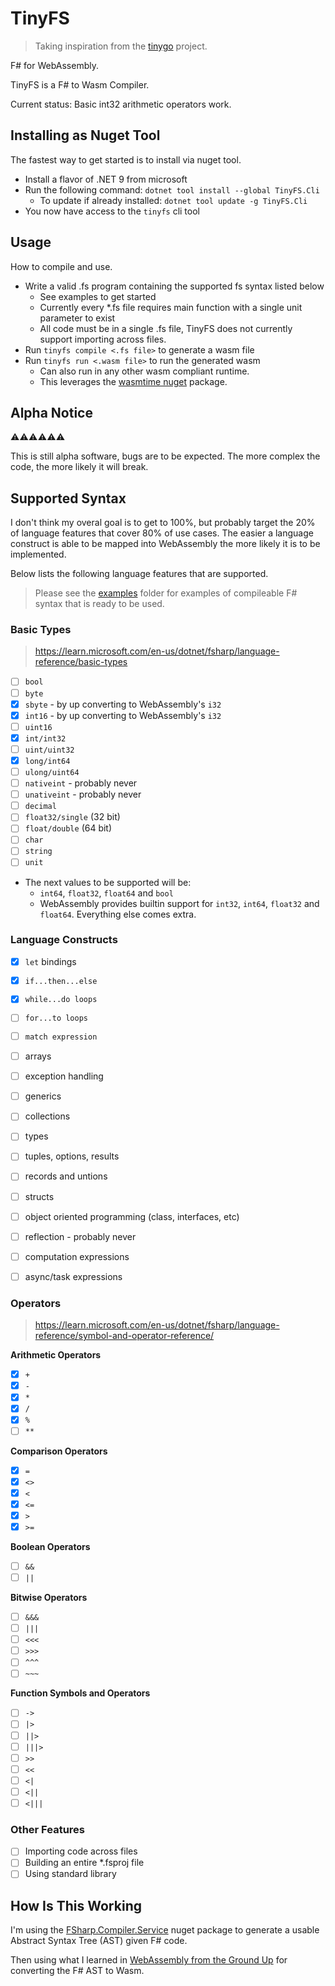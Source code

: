# TinyFS

> Taking inspiration from the [tinygo](https://tinygo.org/) project.

F# for WebAssembly. 

TinyFS is a F# to Wasm Compiler.

Current status: Basic int32 arithmetic operators work. 

## Installing as Nuget Tool

The fastest way to get started is to install via nuget tool.

* Install a flavor of .NET 9 from microsoft
* Run the following command: `dotnet tool install --global TinyFS.Cli`
  * To update if already installed: `dotnet tool update -g TinyFS.Cli`
* You now have access to the `tinyfs` cli tool

## Usage

How to compile and use.

* Write a valid .fs program containing the supported fs syntax listed below
  * See examples to get started
  * Currently every *.fs file requires main function with a single unit parameter to exist
  * All code must be in a single .fs file, TinyFS does not currently support importing across files.
* Run `tinyfs compile <.fs file>` to generate a wasm file
* Run `tinyfs run <.wasm file>` to run the generated wasm
  * Can also run in any other wasm compliant runtime.
  * This leverages the [wasmtime nuget](https://www.nuget.org/packages/Wasmtime) package.

## Alpha Notice

⚠️⚠️⚠️⚠️⚠️⚠️

This is still alpha software, bugs are to be expected. The more complex the code, the more likely it will break.

## Supported Syntax

I don't think my overal goal is to get to 100%, but probably target the 20% of language features that cover 80% of use cases. The easier a language construct is able to be mapped into WebAssembly the more likely it is to be implemented.

Below lists the following language features that are supported. 

> Please see the [examples](./examples/) folder for examples of compileable F# syntax that is ready to be used.

### Basic Types

> https://learn.microsoft.com/en-us/dotnet/fsharp/language-reference/basic-types

- [ ] `bool`
- [ ] `byte`
- [x] `sbyte` - by up converting to WebAssembly's `i32`
- [x] `int16` - by up converting to WebAssembly's `i32`
- [ ] `uint16`
- [x] `int/int32`
- [ ] `uint/uint32`
- [x] `long/int64`
- [ ] `ulong/uint64`
- [ ] `nativeint` - probably never
- [ ] `unativeint` - probably never
- [ ] `decimal`
- [ ] `float32/single` (32 bit)
- [ ] `float/double` (64 bit)
- [ ] `char`
- [ ] `string`
- [ ] `unit`

* The next values to be supported will be:
  * `int64`, `float32`, `float64` and `bool`
  * WebAssembly provides builtin support for `int32`, `int64`, `float32` and `float64`. Everything else comes extra.


### Language Constructs

- [x] `let` bindings
- [x] `if...then...else`
- [x] `while...do loops`
- [ ] `for...to loops`
- [ ] `match expression`
- [ ] arrays
- [ ] exception handling
- [ ] generics
- [ ] collections
- [ ] types
- [ ] tuples, options, results
- [ ] records and untions
- [ ] structs
- [ ] object oriented programming (class, interfaces, etc)
- [ ] reflection - probably never
- [ ] computation expressions
- [ ] async/task expressions


### Operators

> https://learn.microsoft.com/en-us/dotnet/fsharp/language-reference/symbol-and-operator-reference/

__Arithmetic Operators__
- [x] `+`
- [x] `-`
- [x] `*`
- [x] `/`
- [x] `%`
- [ ] `**`

__Comparison Operators__

- [x] `=`
- [x] `<>`
- [x] `<`
- [x] `<=`
- [x] `>`
- [x] `>=`

__Boolean Operators__
- [ ] `&&`
- [ ] `||`

__Bitwise Operators__

- [ ] `&&&`
- [ ] `|||`
- [ ] `<<<`
- [ ] `>>>`
- [ ] `^^^`
- [ ] `~~~`

__Function Symbols and Operators__

- [ ] `->`
- [ ] `|>`
- [ ] `||>`
- [ ] `|||>`
- [ ] `>>`
- [ ] `<<`
- [ ] `<|`
- [ ] `<||`
- [ ] `<|||`

### Other Features

- [ ] Importing code across files
- [ ] Building an entire *.fsproj file
- [ ] Using standard library

## How Is This Working

I'm using the [FSharp.Compiler.Service](https://www.nuget.org/packages/FSharp.Compiler.Service) nuget package to generate a usable Abstract Syntax Tree (AST) given F# code.

Then using what I learned in [WebAssembly from the Ground Up](https://wasmgroundup.com/) for converting the F# AST to Wasm.

